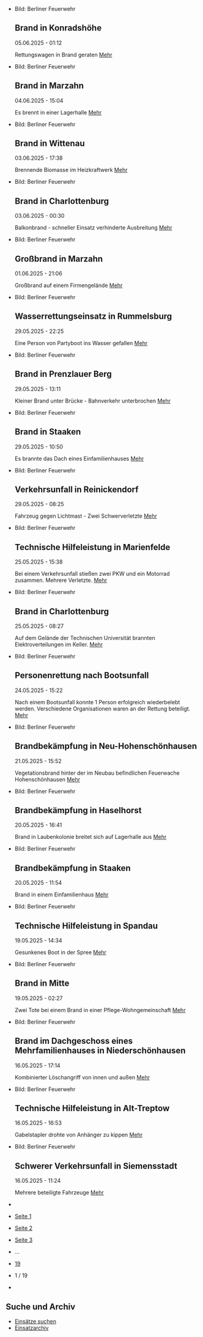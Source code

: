 * Bild: Berliner Feuerwehr

  Brand in Konradshöhe
  ----------

   05.06.2025 - 01:12

   Rettungswagen in Brand geraten
  [Mehr](https://www.berliner-feuerwehr.de/aktuelles/einsaetze/brand-in-konradshoehe-1-4927/)

* Bild: Berliner Feuerwehr

  Brand in Marzahn
  ----------

   04.06.2025 - 15:04

   Es brennt in einer Lagerhalle
  [Mehr](https://www.berliner-feuerwehr.de/aktuelles/einsaetze/brand-in-marzahn-9-4926/)

* Bild: Berliner Feuerwehr

  Brand in Wittenau
  ----------

   03.06.2025 - 17:38

   Brennende Biomasse im Heizkraftwerk
  [Mehr](https://www.berliner-feuerwehr.de/aktuelles/einsaetze/brand-in-wittenau-4-4924/)

* Bild: Berliner Feuerwehr

  Brand in Charlottenburg
  ----------

   03.06.2025 - 00:30

   Balkonbrand - schneller Einsatz verhinderte Ausbreitung
  [Mehr](https://www.berliner-feuerwehr.de/aktuelles/einsaetze/brand-in-charlottenburg-15-4923/)

* Bild: Berliner Feuerwehr

  Großbrand in Marzahn
  ----------

   01.06.2025 - 21:06

   Großbrand auf einem Firmengelände
  [Mehr](https://www.berliner-feuerwehr.de/aktuelles/einsaetze/brand-in-marzahn-8-4922/)

* Bild: Berliner Feuerwehr

  Wasserrettungseinsatz in Rummelsburg
  ----------

   29.05.2025 - 22:25

   Eine Person von Partyboot ins Wasser gefallen
  [Mehr](https://www.berliner-feuerwehr.de/aktuelles/einsaetze/wasserrettungseinsatz-in-rummelsburg-4921/)

* Bild: Berliner Feuerwehr

  Brand in Prenzlauer Berg
  ----------

   29.05.2025 - 13:11

   Kleiner Brand unter Brücke - Bahnverkehr unterbrochen
  [Mehr](https://www.berliner-feuerwehr.de/aktuelles/einsaetze/brand-in-prenzlauer-berg-9-4919/)

* Bild: Berliner Feuerwehr

  Brand in Staaken
  ----------

   29.05.2025 - 10:50

   Es brannte das Dach eines Einfamilienhauses
  [Mehr](https://www.berliner-feuerwehr.de/aktuelles/einsaetze/brand-in-staaken-12-4918/)

* Bild: Berliner Feuerwehr

  Verkehrsunfall in Reinickendorf
  ----------

   29.05.2025 - 08:25

   Fahrzeug gegen Lichtmast - Zwei Schwerverletzte
  [Mehr](https://www.berliner-feuerwehr.de/aktuelles/einsaetze/verkehrsunfall-in-reinickendorf-1-4920/)

* Bild: Berliner Feuerwehr

  Technische Hilfeleistung in Marienfelde
  ----------

   25.05.2025 - 15:38

   Bei einem Verkehrsunfall stießen zwei PKW und ein Motorrad zusammen. Mehrere Verletzte.
  [Mehr](https://www.berliner-feuerwehr.de/aktuelles/einsaetze/technische-hilfeleistung-in-marienfelde-4915/)

* Bild: Berliner Feuerwehr

  Brand in Charlottenburg
  ----------

   25.05.2025 - 08:27

   Auf dem Gelände der Technischen Universität brannten Elektroverteilungen im Keller.
  [Mehr](https://www.berliner-feuerwehr.de/aktuelles/einsaetze/brand-in-charlottenburg-14-4914/)

* Bild: Berliner Feuerwehr

  Personenrettung nach Bootsunfall
  ----------

   24.05.2025 - 15:22

   Nach einem Bootsunfall konnte 1 Person erfolgreich wiederbelebt werden. Verschiedene Organisationen waren an der Rettung beteiligt.
  [Mehr](https://www.berliner-feuerwehr.de/aktuelles/einsaetze/personenrettung-nach-bootsunfall-4913/)

* Bild: Berliner Feuerwehr

  Brandbekämpfung in Neu-Hohenschönhausen
  ----------

   21.05.2025 - 15:52

   Vegetationsbrand hinter der im Neubau befindlichen Feuerwache Hohenschönhausen
  [Mehr](https://www.berliner-feuerwehr.de/aktuelles/einsaetze/brandbekaempfung-in-neu-hohenschoenhausen-1-4912/)

* Bild: Berliner Feuerwehr

  Brandbekämpfung in Haselhorst
  ----------

   20.05.2025 - 16:41

   Brand in Laubenkolonie breitet sich auf Lagerhalle aus
  [Mehr](https://www.berliner-feuerwehr.de/aktuelles/einsaetze/brandbekaempfung-in-haselhorst-4911/)

* Bild: Berliner Feuerwehr

  Brandbekämpfung in Staaken
  ----------

   20.05.2025 - 11:54

   Brand in einem Einfamilienhaus
  [Mehr](https://www.berliner-feuerwehr.de/aktuelles/einsaetze/brandbekaempfung-in-staaken-1-4910/)

* Bild: Berliner Feuerwehr

  Technische Hilfeleistung in Spandau
  ----------

   19.05.2025 - 14:34

   Gesunkenes Boot in der Spree
  [Mehr](https://www.berliner-feuerwehr.de/aktuelles/einsaetze/technische-hilfeleistung-in-spandau-2-4909/)

* Bild: Berliner Feuerwehr

  Brand in Mitte
  ----------

   19.05.2025 - 02:27

   Zwei Tote bei einem Brand in einer Pflege-Wohngemeinschaft
  [Mehr](https://www.berliner-feuerwehr.de/aktuelles/einsaetze/brand-in-mitte-12-4908/)

* Bild: Berliner Feuerwehr

  Brand im Dachgeschoss eines Mehrfamilienhauses in Niederschönhausen
  ----------

   16.05.2025 - 17:14

   Kombinierter Löschangriff von innen und außen
  [Mehr](https://www.berliner-feuerwehr.de/aktuelles/einsaetze/dachstuhlbrand-in-niederschoenhausen-4905/)

* Bild: Berliner Feuerwehr

  Technische Hilfeleistung in Alt-Treptow
  ----------

   16.05.2025 - 16:53

   Gabelstapler drohte von Anhänger zu kippen
  [Mehr](https://www.berliner-feuerwehr.de/aktuelles/einsaetze/technische-hilfeleistung-in-alt-treptow-4904/)

* Bild: Berliner Feuerwehr

  Schwerer Verkehrsunfall in Siemensstadt
  ----------

   16.05.2025 - 11:24

   Mehrere beteiligte Fahrzeuge
  [Mehr](https://www.berliner-feuerwehr.de/aktuelles/einsaetze/schwerer-verkehrsunfall-in-siemensstadt-1-4902/)

* []()
* [Seite 1](https://www.berliner-feuerwehr.de/aktuelles/einsaetze/1/)
* [Seite 2](https://www.berliner-feuerwehr.de/aktuelles/einsaetze/2/)
* [Seite 3](https://www.berliner-feuerwehr.de/aktuelles/einsaetze/3/)
* …
* [19](https://www.berliner-feuerwehr.de/aktuelles/einsaetze/19/)
* 1 / 19
* [](https://www.berliner-feuerwehr.de/aktuelles/einsaetze/2/)

Suche und Archiv
----------

* [Einsätze suchen](https://www.berliner-feuerwehr.de/aktuelles/einsaetze/einsatzsuche/)
* [Einsatzarchiv](https://www.berliner-feuerwehr.de/aktuelles/einsaetze/einsatzarchiv/)
